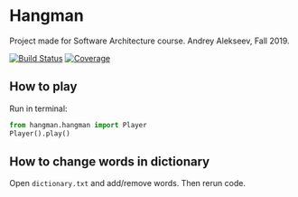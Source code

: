 # Hangman
Project made for Software Architecture course.
Andrey Alekseev, Fall 2019.

[![Build Status][travis-badge]][travis-url]
[![Coverage][coverage-image]][coverage-url]

## How to play
Run in terminal:
```python
from hangman.hangman import Player
Player().play()
```
## How to change words in dictionary
Open `dictionary.txt` and add/remove words. Then rerun code.

[travis-url]: https://travis-ci.org/iKintosh/hangman
[travis-badge]: https://travis-ci.org/iKintosh/hangman.svg?branch=master
[coverage-image]: https://codecov.io/gh/iKintosh/Hangman/branch/master/graphs/badge.svg
[coverage-url]: https://codecov.io/gh/iKintosh/Hangman
